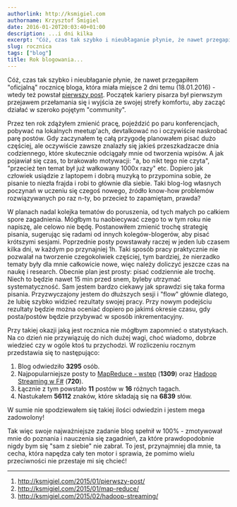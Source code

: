 ```yaml
---
authorlink: http://ksmigiel.com
authorname: Krzysztof Śmigiel
date: 2016-01-20T20:03:40+01:00
description: ...i dni kilka
excerpt: "Cóż, czas tak szybko i nieubłaganie płynie, że nawet przegapiłem \"oficjalną\" rocznicę bloga, która miała miejsce 2 dni temu (18.01.2016) - wtedy też powstał pierwszy post. Początek kariery pisarza był pierwszym przejawem przełamania się i wyjścia ze swojej strefy komfortu, aby zacząć działać w szeroko pojętym \"community\"."
slug: rocznica
tags: ["blog"]
title: Rok blogowania...
---
```


Cóż, czas tak szybko i nieubłaganie płynie, że nawet przegapiłem "oficjalną" rocznicę bloga, która miała miejsce 2 dni temu (18.01.2016) - wtedy też powstał [pierwszy post][1]. Początek kariery pisarza był pierwszym przejawem przełamania się i wyjścia ze swojej strefy komfortu, aby zacząć działać w szeroko pojętym "community".

Przez ten rok zdążyłem zmienić pracę, pojeździć po paru konferencjach, pobywać na lokalnych meetup'ach, devtalkować no i oczywiście naskrobać parę postów. Gdy zaczynałem tę całą przygodę planowałem pisać dużo częściej, ale oczywiście zawsze znalazły się jakieś przeszkadzacze dnia codziennego, które skutecznie odciągały mnie od tworzenia wpisów. A jak pojawiał się czas, to brakowało motywacji: "a, bo nikt tego nie czyta", "przecież ten temat był już wałkowany 1000x razy" etc. Dopiero jak człowiek usiądzie z laptopem i dobrą muzyką to przypomina sobie, że pisanie to niezła frajda i robi to głównie dla siebie. Taki blog-log własnych poczynań w uczeniu się czegoś nowego, źródło know-how problemów rozwiązywanych po raz n-ty, bo przecież to zapamiętam, prawda?

W planach nadal kolejka tematów do poruszenia, od tych małych po całkiem spore zagadnienia. Mógłbym tu naobiecywać czego to w tym roku nie napiszę, ale celowo nie będę. Postanowiłem zmienić trochę strategię pisania, sugerując się radami od innych kolegów-blogerów, aby pisać krótszymi sesjami. Poprzednie posty powstawały raczej w jeden lub czasem kilka dni, w każdym po przynajniej 1h. Taki sposób pracy praktycznie nie pozwalał na tworzenie czegokolwiek częściej, tym bardziej, że nierzadko tematy były dla mnie całkowicie nowe, więc należy doliczyć jeszcze czas na naukę i research. Obecnie plan jest prosty: pisać codziennie ale trochę. Niech to będzie nawet 15 min przed snem, byleby utrzymać systematyczność. Sam jestem bardzo ciekawy jak sprawdzi się taka forma pisania. Przyzwyczajony jestem do dłuższych sesji i "flow" głównie dlatego, że lubię szybko widzieć rezultaty swojej pracy. Przy nowym podejściu rezultaty będzie można oceniać dopiero po jakimś okresie czasu, gdy posta/postów będzie przybywać w sposób inkrementacyjny.

Przy takiej okazji jaką jest rocznica nie mógłbym zapomnieć o statystykach. Na co dzień nie przywiązuję do nich dużej wagi, choć wiadomo, dobrze wiedzieć czy w ogóle ktoś tu przychodzi. W rozliczeniu rocznym przedstawia się to następująco:

1. Blog odwiedziło **3295** osób.
1. Najpopularniejsze posty to [MapReduce - wstęp][2] (**1309**) oraz [Hadoop Streaming w F#][3] (**720**).
1. Łącznie z tym powstało **11** postów w **16** różnych tagach.
1. Nastukałem **56112** znaków, które składają się na **6839** słów.

W sumie nie spodziewałem się takiej ilości odwiedzin i jestem mega zadowolony!

Tak więc swoje najważniejsze zadanie blog spełnił w 100% - zmotywował mnie do poznania i nauczenia się zagadnień, za które prawdopodobnie nigdy bym się "sam z siebie" nie zabrał. To jest, przynajmniej dla mnie, ta cecha, która napędza cały ten motor i sprawia, że pomimo wielu przeciwności nie przestaje mi się chcieć!

---

1. http://ksmigiel.com/2015/01/pierwszy-post/
2. http://ksmigiel.com/2015/01/map-reduce/
3. http://ksmigiel.com/2015/02/hadoop-streaming/

[1]: http://ksmigiel.com/2015/01/pierwszy-post/
[2]: http://ksmigiel.com/2015/01/map-reduce/
[3]: http://ksmigiel.com/2015/02/hadoop-streaming/
